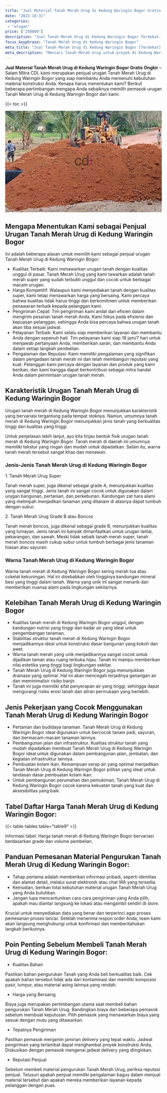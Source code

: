 ```yaml
---
title: "Jual Material Tanah Merah Urug di Kedung Waringin Bogor Gratis Ongkir"
date: "2023-10-31"
categories:
 - "urugan"
price: ["250000"]
description: "Jual Tanah Merah Urug di Kedung Waringin Bogor Terdekat. Tanah Merah Urug ini sering digunakan dalam proyek konstruksi sebagai material timbunan yang berkualitas dan sesuai spesifikasi. Hubungi kami untuk informasi lebih lanjut."
focus_keyphrase: "Tanah Merah Urug di Kedung Waringin Bogor"
meta_title: "Jual Tanah Merah Urug di Kedung Waringin Bogor [Terdekat] - CDI"
meta_description: "Mencari Tanah Merah Urug untuk proyek di Kedung Waringin Bogor? Kami memiliki Tanah Merah Urug berkualitas untuk penimbunan lahan. Dapatkan penawaran terbaik sekarang."
---
```


**Jual Material Tanah Merah Urug di Kedung Waringin Bogor Gratis Ongkir** – Salam Mitra CDI, kami merupakan penjual urugan Tanah Merah Urug di Kedung Waringin Bogor yang siap membantu Anda memenuhi kebutuhan material konstruksi Anda. Kenapa harus menentukan kami? Berikut beberapa pertimbangan mengapa Anda sebaiknya memilih pemasok urugan Tanah Merah Urug di Kedung Waringin Bogor dari kami:

{{< toc >}}

![Jual Material Tanah Merah Urug di Kedung Waringin Bogor Gratis Ongkir](/images/tanah/tanah-urug-08.jpg)

## Mengapa Menentukan Kami sebagai Penjual Urugan Tanah Merah Urug di Kedung Waringin Bogor

Ini adalah beberapa alasan untuk memilih kami sebagai penjual urugan Tanah Merah Urug di Kedung Waringin Bogor:

*   Kualitas Terbaik: Kami menawarkan urugan tanah dengan kualitas unggul di pasar. Tanah Merah Urug yang kami tawarkan adalah tanah merah super yang sudah terbukti unggul dan cocok untuk berbagai macam urugan.
*   Harga Kompetitif: Walaupun kami menyediakan tanah dengan kualitas super, kami tetap menawarkan harga yang bersaing. Kami percaya bahwa kualitas tidak harus tinggi dan berkomitmen untuk memberikan penawaran terbaik kepada pelanggan kami.
*   Pengiriman Cepat: Tim pengiriman kami andal dan efisien dalam mengirim pesanan tanah merah Anda. Kami fokus pada efisiensi dan kepuasan pelanggan, sehingga Anda bisa percaya bahwa urugan tanah akan tiba sesuai jadwal.
*   Pelayanan Terbaik: Kami selalu siap memberikan layanan dan membantu Anda dengan sepenuh hati. Tim pelayanan kami siap 18 jam/7 hari untuk menjawab pertanyaan Anda, memberikan saran, dan membantu Anda dalam setiap langkah pembelian.
*   Pengalaman dan Reputasi: Kami memiliki pengalaman yang signifikan dalam pengadaan tanah merah ini dan telah membangun reputasi yang kuat. Pelanggan kami percaya dengan layanan dan produk yang kami berikan, dan kami bangga dapat berkontribusi sebagai mitra handal Anda dalam permintaan urugan tanah merah.

## Karakteristik Urugan Tanah Merah Urug di Kedung Waringin Bogor

Urugan tanah merah di Kedung Waringin Bogor menunjukkan karakteristik yang bervariasi tergantung pada tempat stoknya. Namun, umumnya tanah merah di Kedung Waringin Bogor menunjukkan jenis tanah yang berkualitas tinggi dan kualitas yang tinggi.

Untuk penjelasan lebih lanjut, ayo kita tinjau bentuk fisik urugan tanah merah di Kedung Waringin Bogor. Tanah merah di daerah ini umumnya memiliki tekstur yang ringan dan mudah untuk dipadatkan. Selain itu, warna tanah merah tersebut sangat khas dan menawan.

### Jenis-Jenis Tanah Merah Urug di Kedung Waringin Bogor

1\. Tanah Merah Urug Super

Tanah merah super, juga dikenal sebagai grade A, menunjukkan kualitas yang sangat tinggi. Jenis tanah ini sangat cocok untuk digunakan dalam urugan bangunan, pertanian, dan perkebunan. Kandungan zat hara alami yang melimpah menjadikan tanaman yang ditanam di atasnya dapat tumbuh dengan subur.

2\. Tanah Merah Urug Grade B atau Boncos

Tanah merah boncos, juga dikenal sebagai grade B, menunjukkan kualitas yang lumayan. Jenis tanah ini banyak dimanfaatkan untuk urugan lantai, pekarangan, dan sawah. Meski tidak sebaik tanah merah super, tanah merah boncos masih cukup subur untuk tumbuh berbagai jenis tanaman hiasan atau sayuran.

### Warna Tanah Merah Urug di Kedung Waringin Bogor

Warna tanah merah di Kedung Waringin Bogor sering merah tua atau cokelat kekuningan. Hal ini disebabkan oleh tingginya kandungan mineral besi yang tinggi dalam tanah. Warna yang unik ini sangat menarik dan memberikan nuansa alami pada lingkungan sekitarnya.

## Kelebihan Tanah Merah Urug di Kedung Waringin Bogor

*   Kualitas tanah merah di Kedung Waringin Bogor unggul, dengan kandungan nutrisi yang tinggi dan kadar air yang ideal untuk pengembangan tanaman.
*   Stabilitas struktur tanah merah di Kedung Waringin Bogor menjadikannya ideal untuk konstruksi dasar bangunan yang kokoh dan awet.
*   Warna tanah merah yang unik menjadikannya sangat cocok untuk dijadikan taman atau ruang terbuka hijau. Tanah ini mampu memberikan nilai estetika yang tinggi bagi lingkungan sekitar.
*   Tanah Merah Urug di Kedung Waringin Bogor juga menunjukkan drainase yang optimal. Hal ini akan mencegah terjadinya genangan air dan meminimalisir risiko banjir.
*   Tanah ini juga memiliki sifat penyerapan air yang tinggi, sehingga dapat mengurangi risiko erosi tanah dan aliran permukaan yang berlebih.

## Jenis Pekerjaan yang Cocok Menggunakan Tanah Merah Urug di Kedung Waringin Bogor

*   Pertanian dan budidaya tanaman. Tanah Merah Urug di Kedung Waringin Bogor ideal digunakan untuk bercocok tanam padi, sayuran, dan bermacam-macam tanaman lainnya.
*   Pembangunan jalan dan infrastruktur. Kualitas struktur tanah yang mudah dipadatkan membuat Tanah Merah Urug di Kedung Waringin Bogor ideal untuk digunakan dalam pembangunan jalan, jembatan, dan kegiatan infrastruktur lainnya.
*   Pembuatan kolam ikan. Kemampuan serap air yang optimal menjadikan Tanah Merah Urug di Kedung Waringin Bogor pilihan yang ideal untuk landasan dasar pembuatan kolam ikan.
*   Untuk pembangunan perumahan dan pemukiman, Tanah Merah Urug di Kedung Waringin Bogor cocok karena kekuatan tanah yang kuat dan aksesibilitas yang baik.

## Tabel Daftar Harga Tanah Merah Urug di Kedung Waringin Bogor:

{{< table-tables table="table9" >}}

Informasi tabel: Harga tanah merah di Kedung Waringin Bogor bervariasi berdasarkan grade dan volume pembelian.

## Panduan Pemesanan Material Pengurukan Tanah Merah Urug di Kedung Waringin Bogor:

*   Tahap pertama adalah memberikan informasi pribadi, seperti identitas dan alamat detail, melalui surat elektronik atau chat WA yang tersedia.
*   Kemudian, berikan total kebutuhan material urugan Tanah Merah Urug yang Anda butuhkan.
*   Jangan lupa mencantumkan cara cara pengiriman yang Anda pilih, apakah mau diantar langsung ke lokasi atau mengambil sendiri di store.

Krucial untuk menyediakan data yang benar dan terperinci agar proses pemesanan proses lancar. Setelah menerima respon order Anda, team kami akan langsung menghubungi untuk konfirmasi dan memberitahukan langkah berikutnya.

## Poin Penting Sebelum Membeli Tanah Merah Urug di Kedung Waringin Bogor:

*   Kualitas Bahan

Pastikan bahan pengurukan Tanah yang Anda beli berkualitas baik. Cek apakah bahan tersebut tidak ada dari kontaminasi dan memiliki komposisi pasir, lumpur, atau material asing lainnya yang rendah.
*   Harga yang Bersaing

Biaya juga merupakan pertimbangan utama saat membeli bahan pengurukan Tanah Merah Urug. Bandingkan biaya dari beberapa pemasok sebelum membuat keputusan. Pilih pemasok yang menawarkan biaya yang sesuai dengan mutu yang ditawarkan.
*   Tepatnya Pengiriman

Pastikan pemasok menjamin jaminan delivery yang tepat waktu. Jadwal pengiriman yang terlambat dapat menghambat proyek konstruksi Anda. Diskusikan dengan pemasok mengenai jadwal delivery yang diinginkan.
*   Reputasi Penjual

Sebelum membeli material pengurukan Tanah Merah Urug, periksa reputasi penjual. Telusuri apakah penjual memiliki pengalaman bagus dalam menjual material tersebut dan apakah mereka memberikan layanan kepada pelanggan dengan puas.